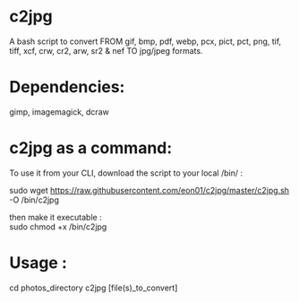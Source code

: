 c2jpg
=====
A bash script to convert FROM gif, bmp, pdf, webp, pcx, pict, pct, png, tif, tiff, xcf, crw, cr2, arw, sr2 & nef TO jpg/jpeg formats.


Dependencies:
=====
gimp, imagemagick, dcraw

c2jpg as a command:
=====
To use it from your CLI, download the script to your local /bin/ :

sudo wget https://raw.githubusercontent.com/eon01/c2jpg/master/c2jpg.sh -O /bin/c2jpg

then make it executable :  
sudo chmod +x /bin/c2jpg

Usage :
=====

cd photos_directory
c2jpg [file(s)_to_convert]
